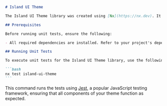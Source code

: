 ````markdown
# Island UI Theme

The Island UI Theme library was created using [Nx](https://nx.dev). It provides a customizable UI theme to maintain design consistency across various applications.

## Prerequisites

Before running unit tests, ensure the following:

- All required dependencies are installed. Refer to your project's dependencies list or package manager setup to confirm this.

## Running Unit Tests

To execute unit tests for the Island UI Theme library, use the following command:

```bash
nx test island-ui-theme
```
````

This command runs the tests using [Jest](https://jestjs.io), a popular JavaScript testing framework, ensuring that all components of your theme function as expected.

```

```
